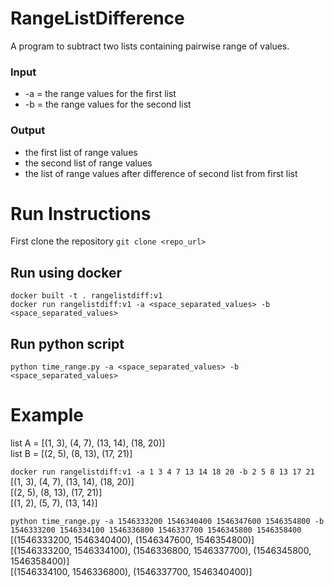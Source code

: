 # RangeListDifference
A program to subtract two lists containing pairwise range of values.

### Input
* -a = the range values for the first list
* -b = the range values for the second list
### Output
* the first list of range values
* the second list of range values
* the list of range values after difference of second list from first list

# Run Instructions
First clone the repository 
```git clone <repo_url>```

## Run using docker
```docker built -t . rangelistdiff:v1```  
```docker run rangelistdiff:v1 -a <space_separated_values> -b <space_separated_values>```
## Run python script
```python time_range.py -a <space_separated_values> -b <space_separated_values>```

# Example
list A = [(1, 3), (4, 7), (13, 14), (18, 20)]  
list B = [(2, 5), (8, 13), (17, 21)]

```docker run rangelistdiff:v1 -a 1 3 4 7 13 14 18 20 -b 2 5 8 13 17 21```  
[(1, 3), (4, 7), (13, 14), (18, 20)]  
[(2, 5), (8, 13), (17, 21)]  
[(1, 2), (5, 7), (13, 14)]  
  
```python time_range.py -a 1546333200 1546340400 1546347600 1546354800 -b 1546333200 1546334100 1546336800 1546337700 1546345800 1546358400```  
[(1546333200, 1546340400), (1546347600, 1546354800)]  
[(1546333200, 1546334100), (1546336800, 1546337700), (1546345800, 1546358400)]  
[(1546334100, 1546336800), (1546337700, 1546340400)]  

